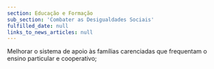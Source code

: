 ```yaml
---
section: Educação e Formação
sub_section: 'Combater as Desigualdades Sociais'
fulfilled_date: null
links_to_news_articles: null
---
```


Melhorar o sistema de apoio às famílias carenciadas que frequentam o ensino particular e cooperativo;